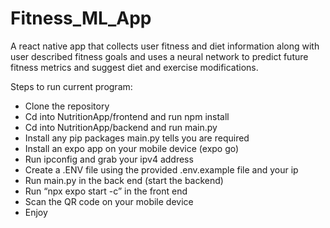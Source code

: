 # Fitness_ML_App
A react native app that collects user fitness and diet information along with user described fitness goals and uses a 
neural network to predict future fitness metrics and suggest diet and exercise modifications.

Steps to run current program:
-	Clone the repository
-	Cd into NutritionApp/frontend and run npm install
-	Cd into NutritionApp/backend and run main.py
-	Install any pip packages main.py tells you are required 
-	Install an expo app on your mobile device (expo go)
-	Run ipconfig and grab your ipv4 address
-	Create a .ENV file using the provided .env.example file and your ip
-	Run main.py in the back end (start the backend)
-	Run “npx expo start -c” in the front end
-	Scan the QR code on your mobile device
-	Enjoy
